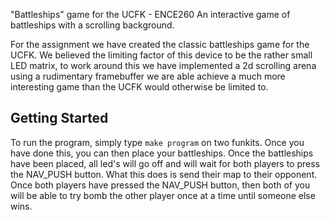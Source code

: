 "Battleships" game for the UCFK - ENCE260
An interactive game of battleships with a scrolling background.

For the assignment we have created the classic battleships game for the UCFK.
We believed the limiting factor of this device to be the rather small LED matrix,
to work around this we have implemented a 2d scrolling arena using a rudimentary
framebuffer we are able achieve a much more interesting game than the UCFK would
otherwise be limited to. 

## Getting Started

To run the program, simply type ```make program``` on two funkits. Once you have done this, you can then place your battleships. Once the battleships have been placed, all led's will go off and will wait for both players to press the NAV_PUSH button. What this does is send their map to their opponent. Once both players have pressed the NAV_PUSH button, then both of you will be able to try bomb the other player once at a time until someone else wins.
